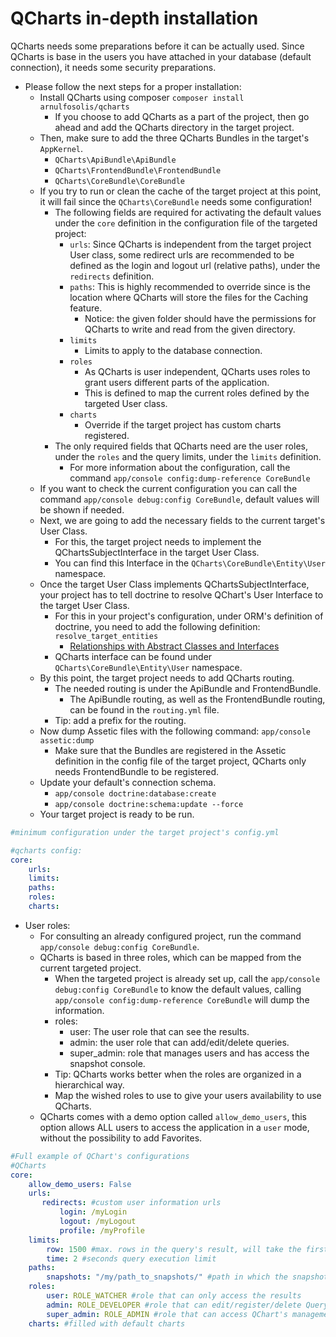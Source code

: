 QCharts in-depth installation
===============================

QCharts needs some preparations before it can be actually used.
Since QCharts is base in the users you have attached in your database (default connection),
it needs some security preparations.

+ Please follow the next steps for a proper installation:
    - Install QCharts using composer ```composer install arnulfosolis/qcharts```
        + If you choose to add QCharts as a part of the project,
        then go ahead and add the QCharts directory in the target project.
    - Then, make sure to add the three QCharts Bundles in the target's ```AppKernel```.
        + ```QCharts\ApiBundle\ApiBundle```
        + ```QCharts\FrontendBundle\FrontendBundle```
        + ```QCharts\CoreBundle\CoreBundle```
    - If you try to run or clean the cache of the target project at this point,
    it will fail since the ```QCharts\CoreBundle``` needs some configuration!
        + The following fields are required for activating the default values under the ```core``` definition in the 
        configuration file of the targeted project:
            - ```urls```: Since QCharts is independent from the target project User class, some redirect urls
            are recommended to be defined as the login and logout url (relative paths),
            under the ```redirects``` definition.
            - ```paths```: This is highly recommended to override since is the location where QCharts will store
            the files for the Caching feature.
                + Notice: the given folder should have the permissions for QCharts to write and read
                from the given directory.
            - ```limits```
                + Limits to apply to the database connection.
            - ```roles```
                + As QCharts is user independent, QCharts uses roles to grant users different parts of the application.
                + This is defined to map the current roles defined by the targeted User class.
            - ```charts```
                + Override if the target project has custom charts registered.
        + The only required fields that QCharts need are the user roles, under the ```roles``` and the
        query limits, under the ```limits``` definition.
            - For more information about the configuration,
            call the command ```app/console config:dump-reference CoreBundle```
    - If you want to check the current configuration you can call the command ```app/console debug:config CoreBundle```, 
    default values will be shown if needed.
    - Next, we are going to add the necessary fields to the current target's User Class.
        + For this, the target project needs to implement the QChartsSubjectInterface in the target User Class.
        + You can find this Interface in the ```QCharts\CoreBundle\Entity\User``` namespace.
    - Once the target User Class implements QChartsSubjectInterface, your project has to tell doctrine to resolve
    QChart's User Interface to the target User Class.
        + For this in your project's configuration, under ORM's definition of doctrine,
        you need to add the following definition: ```resolve_target_entities```
            - [Relationships with Abstract Classes and Interfaces](http://symfony.com/doc/2.7/cookbook/doctrine/resolve_target_entity.html)
        + QCharts interface can be found under ```QCharts\CoreBundle\Entity\User``` namespace.
    - By this point, the target project needs to add QCharts routing.
        + The needed routing is under the ApiBundle and FrontendBundle.
            - The ApiBundle routing, as well as the FrontendBundle routing, can be found in the ```routing.yml``` file.
        + Tip: add a prefix for the routing.
    - Now dump Assetic files with the following command: ```app/console assetic:dump```
        + Make sure that the Bundles are registered in the Assetic definition in the config file of the
        target project, QCharts only needs FrontendBundle to be registered.
    - Update your default's connection schema.
        - ```app/console doctrine:database:create```
        - ```app/console doctrine:schema:update --force```
    - Your target project is ready to be run.

```yml
#minimum configuration under the target project's config.yml

#qcharts config:
core:
    urls:
    limits:
    paths:
    roles:
    charts:
```

+ User roles:
    - For consulting an already configured project, run the command ```app/console debug:config CoreBundle```.
    - QCharts is based in three roles, which can be mapped from the current targeted project.
        + When the targeted project is already set up, call the ```app/console debug:config CoreBundle``` to know the
        default values, calling ```app/console config:dump-reference CoreBundle``` will dump the information.
        + roles:
            - user: The user role that can see the results.
            - admin: the user role that can add/edit/delete queries.
            - super_admin: role that manages users and has access the snapshot console.
        + Tip: QCharts works better when the roles are organized in a hierarchical way. 
        + Map the wished roles to use to give your users availability to use QCharts.
    - QCharts comes with a demo option called ```allow_demo_users```, this option
     allows ALL users to access the application in a ```user``` mode, without the possibility to add
     Favorites.
        
```yml
#Full example of QChart's configurations 
#QCharts
core:
    allow_demo_users: False
    urls:
       redirects: #custom user information urls
           login: /myLogin
           logout: /myLogout
           profile: /myProfile
    limits:
        row: 1500 #max. rows in the query's result, will take the first 1500 rows.
        time: 2 #seconds query execution limit
    paths:
        snapshots: "/my/path_to_snapshots/" #path in which the snapshots will be saved
    roles:
        user: ROLE_WATCHER #role that can only access the results
        admin: ROLE_DEVELOPER #role that can edit/register/delete Query Requests
        super_admin: ROLE_ADMIN #role that can access QChart's management tools
    charts: #filled with default charts
```